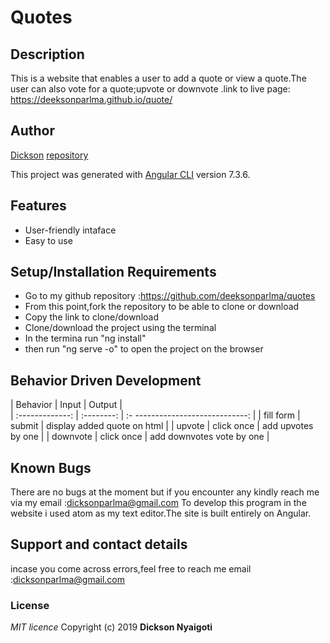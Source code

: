 # Quotes
## Description
This is a website that enables a user to add a quote or view a quote.The user can also vote for a quote;upvote or downvote .link to live page: https://deeksonparlma.github.io/quote/
## Author
[Dickson](https://www.github.com/deeksonparlma)
[repository](https://www.github.com/deeksonparlma/quotes)

This project was generated with [Angular CLI](https://github.com/angular/angular-cli) version 7.3.6.

## Features
* User-friendly intaface
* Easy to use
## Setup/Installation Requirements
* Go to my github repository :https://github.com/deeksonparlma/quotes
* From this point,fork the repository to be able to clone or download
* Copy the link to clone/download
* Clone/download the project using the terminal
* In the termina run "ng install"
* then run "ng serve -o" to open the project on the browser
## Behavior Driven Development

|     Behavior    | Input      | Output                           |   
| :-------------: | :--------: | :- ----------------------------: |
|  fill form      | submit     | display added quote on html      |
|  upvote         | click once |        add upvotes by one        |
|  downvote       | click once |   add downvotes vote by one      |


## Known Bugs
There are no bugs at the moment but if you encounter any kindly reach me via my email :dicksonparlma@gmail.com
 To develop this program in the website i used atom as my text editor.The site is built entirely on Angular.
## Support and contact details
 incase you come across errors,feel free to reach me
email :dicksonparlma@gmail.com
### License
*MIT licence*
Copyright (c) 2019 **Dickson Nyaigoti**
